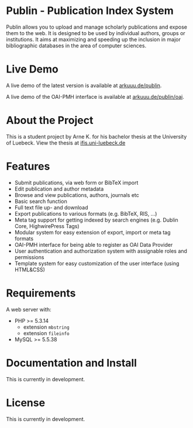 Publin - Publication Index System
======
Publin allows you to upload and manage scholarly publications and expose them to the web. It is designed to be used by individual authors, groups or institutions. It aims at maximizing and speeding up the inclusion in major bibliographic databases in the area of computer sciences.

Live Demo
======
A live demo of the latest version is available at [arkuuu.de/publin](http://www.arkuuu.de/publin/).

A live demo of the OAI-PMH interface is available at [arkuuu.de/publin/oai](http://www.arkuuu.de/publin/oai/?verb=Identify).

About the Project
======
This is a student project by Arne K. for his bachelor thesis at the University of Luebeck. View the thesis at [ifis.uni-luebeck.de](http://www.ifis.uni-luebeck.de/index.php?id=363)

Features
======
* Submit publications, via web form or BibTeX import
* Edit publication and author metadata
* Browse and view publications, authors, journals etc
* Basic search function
* Full text file up- and download
* Export publications to various formats (e.g. BibTeX, RIS, ...)
* Meta tag support for getting indexed by search engines (e.g. Dublin Core, HighwirePress Tags)
* Modular system for easy extension of export, import or meta tag formats
* OAI-PMH interface for being able to register as OAI Data Provider
* User authentication and authorization system with assignable roles and permissions
* Template system for easy customization of the user interface (using HTML&CSS)

Requirements
======
A web server with:
* PHP >= 5.3.14
  * extension `mbstring`
  * extension `fileinfo`
* MySQL >= 5.5.38


Documentation and Install
=====
This is currently in development.

License
=====
This is currently in development.
